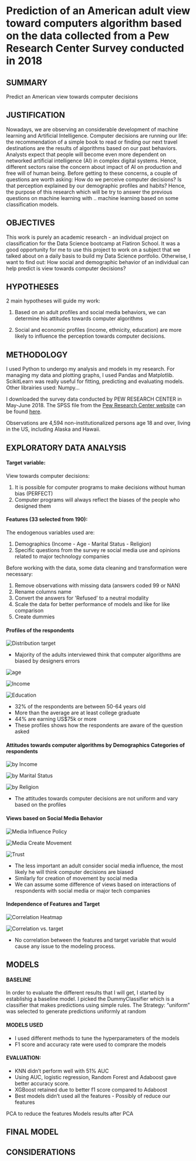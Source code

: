 

#  Prediction of an American adult view toward computers algorithm based on the data collected from a Pew Research Center Survey conducted in 2018


## SUMMARY 
Predict an American view towards computer decisions


## JUSTIFICATION
Nowadays, we are observing an considerable development of machine learning and Artificial Intelligence. Computer decisions are running our life: the recommendation of a simple book to read or finding our next travel destinations are the results of algorithms based on our past behaviors. Analysts expect that people will become even more dependent on networked artificial intelligence (AI) in complex digital systems. Hence, different sectors raise the concern about impact of AI on production and free will of human being. Before getting to these concerns, a couple of questions are worth asking: How do we perceive computer decisions? Is that perception explained by our demographic profiles and habits? Hence, the purpose of this research which will be try to answer the previous questions on machine learning with .. machine learning based on some classification models.

## OBJECTIVES
This work is purely an academic research - an individual project on classification for the Data Science bootcamp at Flatiron School. It was a good opportunity for me to use this project to work on a subject that we talked about on a daily basis to build my Data Science portfolio.
Otherwise, I want to find out:
How social and demographic behavior of an individual can help predict is view towards computer decisions? 

## HYPOTHESES
2 main hypotheses will guide my work:

1. Based on an adult profiles and social media behaviors, we can determine his attitudes towards computer algorithms

2. Social and economic profiles (income, ethnicity, education) are more likely to influence the perception towards computer decisions.


## METHODOLOGY
I used Python to undergo my analysis and models in my research. For managing my data and plotting graphs, I used Pandas and Matplotlib. ScikitLearn was really useful for fitting, predicting and evaluating models. Other librairies used: Numpy... 

I downloaded the survey data conducted by PEW RESEARCH CENTER in May-June 2018. The SPSS file from the [Pew Research Center website](https://www.pewinternet.org/?post_type=dataset) can be found [here](https://github.com/FabriceMesidor/Classification_Project_Views_towards_Computer_Decisions/blob/master/Support-Docs/W35_May18/ATP%20W35.sav).

Observations are 4,594 non-institutionalized persons age 18 and over, living in the US, including Alaska and Hawaii.


## EXPLORATORY DATA ANALYSIS
#### Target variable: 
View towards computer decisions:
1. It is possible for computer programs to make decisions without human bias (PERFECT)
2. Computer programs will always reflect the biases of the people who designed them
#### Features (33 selected from 190):
The endogenous  variables used are:
1. Demographics (Income - Age - Marital Status - Religion)
2. Specific questions from the survey re social media use and opinions related to major technology companies


Before working with the data, some data cleaning and transformation were necessary:
1. Remove observations with missing data (answers coded 99 or NAN)
2. Rename columns name
3. Convert the answers for 'Refused’ to a neutral modality
4. Scale the data for better performance of models and like for like comparison
5. Create dummies
 
#### Profiles of the respondents
![Distribution target](https://github.com/FabriceMesidor/Classification_Project_Views_towards_Computer_Decisions/blob/master/Support-Docs/Graphs-Pics/Distribution_target.png)
* Majority of the adults interviewed think that computer algorithms are biased by designers errors

![age](https://github.com/FabriceMesidor/Classification_Project_Views_towards_Computer_Decisions/blob/master/Support-Docs/Graphs-Pics/Age.png)

![Income](https://github.com/FabriceMesidor/Classification_Project_Views_towards_Computer_Decisions/blob/master/Support-Docs/Graphs-Pics/Income2.png)

![Education](https://github.com/FabriceMesidor/Classification_Project_Views_towards_Computer_Decisions/blob/master/Support-Docs/Graphs-Pics/Edcation.png)

* 32% of the respondents are between 50-64 years old
* More than the average are at least college graduate
* 44% are earning US$75k or more
* These profiles shows how the respondents are aware of the question asked

#### Attitudes towards computer algorithms by Demographics Categories of respondents
![by Income](https://github.com/FabriceMesidor/Classification_Project_Views_towards_Computer_Decisions/blob/master/Support-Docs/Graphs-Pics/IncomevsTarget.png)

![by Marital Status](https://github.com/FabriceMesidor/Classification_Project_Views_towards_Computer_Decisions/blob/master/Support-Docs/Graphs-Pics/MaritalvsTarget.png)

![by Religion](https://github.com/FabriceMesidor/Classification_Project_Views_towards_Computer_Decisions/blob/master/Support-Docs/Graphs-Pics/ReligionvsTarget.png)

* The attitudes towards computer decisions are not uniform and vary based on the profiles

#### Views based on Social Media Behavior
![Media Influence Policy](https://github.com/FabriceMesidor/Classification_Project_Views_towards_Computer_Decisions/blob/master/Support-Docs/Graphs-Pics/MediainfluencevsTarget.png)

![Media Create Movement](https://github.com/FabriceMesidor/Classification_Project_Views_towards_Computer_Decisions/blob/master/Support-Docs/Graphs-Pics/MediacontentvsTarget.png)

![Trust](https://github.com/FabriceMesidor/Classification_Project_Views_towards_Computer_Decisions/blob/master/Support-Docs/Graphs-Pics/TrustTechvsTarget.png)

* The less important an adult consider social media influence, the most likely he will think computer decisions are biased
* Similarly for creation of movement by social media
* We can assume some difference of views based on interactions of respondents with social media or major tech companies

#### Independence of Features and Target
![Correlation Heatmap](https://github.com/FabriceMesidor/Classification_Project_Views_towards_Computer_Decisions/blob/master/Support-Docs/Graphs-Pics/Correlation-Heatmap.png)

![Correlation vs. target](https://github.com/FabriceMesidor/Classification_Project_Views_towards_Computer_Decisions/blob/master/Support-Docs/Graphs-Pics/Correlation-coef.png)

* No correlation between the features and target variable that would cause any issue to the modeling process.


## MODELS
#### BASELINE
In order to evaluate the different results that I will get, I started by establishig a baseline model. I picked the DummyClassifier which is a classifier that makes predictions using simple rules. The Strategy: “uniform” was selected to generate predictions uniformly at random

#### MODELS USED



* I used different methods to tune the hyperparameters of the models
* F1 score and accuracy rate were used to comprare the models

#### EVALUATION:
* KNN didn’t perform well with 51% AUC
* Using AUC, logistic regression, Random Forest and Adaboost gave better accuracy score.
* XGBoost retained due to better f1 score compared to Adaboost
* Best models didn’t used all the features - Possibly of reduce our features


PCA to reduce the features
Models results after PCA

## FINAL MODEL


## CONSIDERATIONS





